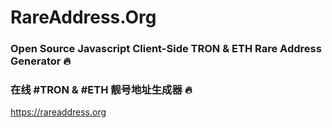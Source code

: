 # RareAddress.Org

### Open Source Javascript Client-Side TRON & ETH Rare Address Generator 🔥

### 在线 #TRON & #ETH 靓号地址生成器 🔥

https://rareaddress.org

